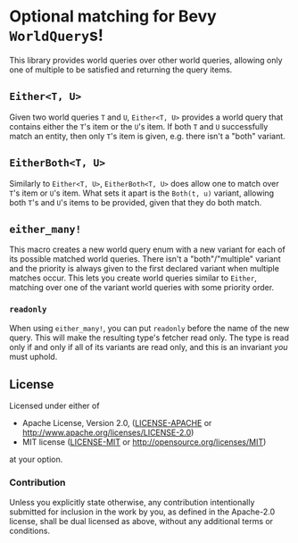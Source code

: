 # Optional matching for Bevy `WorldQuery`s!

This library provides world queries over other world queries, allowing only one of multiple to be
satisfied and returning the query items.

## `Either<T, U>`

Given two world queries `T` and `U`, `Either<T, U>` provides a world query that contains either the
`T`'s item or the `U`'s item. If both `T` and `U` successfully match an entity, then only `T`'s item
is given, e.g. there isn't a "both" variant.

## `EitherBoth<T, U>`

Similarly to `Either<T, U>`, `EitherBoth<T, U>` does allow one to match over `T`'s item or `U`'s
item. What sets it apart is the `Both(t, u)` variant, allowing both `T`'s and `U`'s items to be
provided, given that they do both match.

## `either_many!`

This macro creates a new world query enum with a new variant for each of its possible matched
world queries. There isn't a "both"/"multiple" variant and the priority is always given to the first
declared variant when multiple matches occur. This lets you create world queries similar to
`Either`, matching over one of the variant world queries with some priority order.

### `readonly`

When using `either_many!`, you can put `readonly` before the name of the new query. This will make
the resulting type's fetcher read only. The type is read only if and only if all of its variants are
read only, and this is an invariant *you* must uphold.

## License

Licensed under either of

 * Apache License, Version 2.0, ([LICENSE-APACHE](LICENSE-APACHE) or http://www.apache.org/licenses/LICENSE-2.0)
 * MIT license ([LICENSE-MIT](LICENSE-MIT) or http://opensource.org/licenses/MIT)

at your option.

### Contribution

Unless you explicitly state otherwise, any contribution intentionally
submitted for inclusion in the work by you, as defined in the Apache-2.0
license, shall be dual licensed as above, without any additional terms or
conditions.
